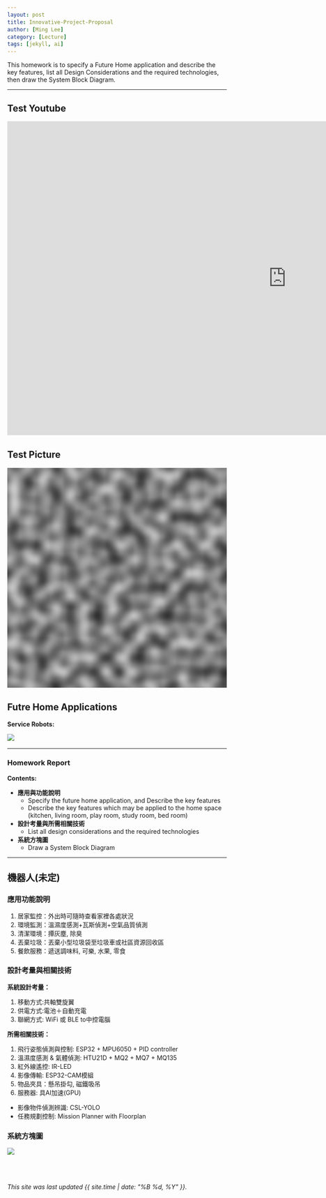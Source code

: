 ```yaml
---
layout: post
title: Innovative-Project-Proposal
author: [Ming Lee]
category: [Lecture]
tags: [jekyll, ai]
---
```


This homework is to specify a Future Home application and describe the key features, list all Design Considerations and the required technologies, then draw the System Block Diagram.

---
## Test Youtube
<iframe width="1280" height="720" src="https://www.youtube.com/embed/rAP3AyPRZ_k" title="【Joeman】很貴但超美的電競螢幕！三星Odyssey OLED G8 2023開箱" frameborder="0" allow="accelerometer; autoplay; clipboard-write; encrypted-media; gyroscope; picture-in-picture; web-share" allowfullscreen></iframe>

## Test Picture
![](https://github.com/Ming5980/MCU-porject/blob/main/images/Perlin_noise_example.png?raw=true)
## Futre Home Applications


**Service Robots:**<br>

![](https://github.com/rkuo2000/MCU-course/blob/main/images/Future_Home_robots.png?raw=true)

---

### Homework Report
**Contents:**<br>
* **應用與功能說明**
  - Specify the future home application, and Describe the key features
  - Describe the key features which may be applied to the home space (kitchen, living room, play room, study room, bed room)
* **設計考量與所需相關技術**
  - List all design considerations and the required technologies
* **系統方塊圖**
  - Draw a System Block Diagram

---
## 機器人(未定)
### 應用功能說明
1. 居家監控：外出時可隨時查看家裡各處狀況
2. 環境監測：溫濕度感測+瓦斯偵測+空氣品質偵測 
3. 清潔環境：撢灰塵, 除臭
4. 丟棄垃圾：丟棄小型垃圾袋至垃圾車或社區資源回收區
5. 餐飲服務：遞送調味料, 可樂, 水果, 零食

### 設計考量與相關技術
**系統設計考量：**<br>
1. 移動方式:共軸雙旋翼
2. 供電方式:電池＋自動充電
3. 聯網方式: WiFi 或 BLE to中控電腦

**所需相關技術：**
1. 飛行姿態偵測與控制: ESP32 + MPU6050 + PID controller
2. 溫濕度感測 & 氣體偵測: HTU21D + MQ2 + MQ7 + MQ135
3. 紅外線遙控: IR-LED 
4. 影像傳輸: ESP32-CAM模組
5. 物品夾具：懸吊掛勾, 磁鐵吸吊
6. 服務器: 具AI加速(GPU)
  - 影像物件偵測辨識: CSL-YOLO
  - 任務規劃控制: Mission Planner with Floorplan

### 系統方塊圖
![](https://github.com/rkuo2000/MCU-course/blob/main/images/FutureHome_flying_robot.png?raw=true)


<br>
<br>

*This site was last updated {{ site.time | date: "%B %d, %Y" }}.*


